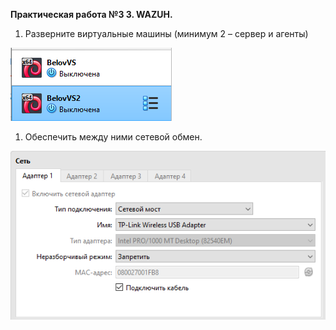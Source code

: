**Практическая работа №З 3. WAZUH.**

1) Разверните виртуальные машины (минимум 2 – сервер и агенты)

![Image alt](https://github.com/V0vochka/SSSL/blob/main/praktika3/images/1.png)

1) Обеспечить между ними сетевой обмен.

![Image alt](https://github.com/V0vochka/SSSL/blob/main/praktika3/images/2.png)
